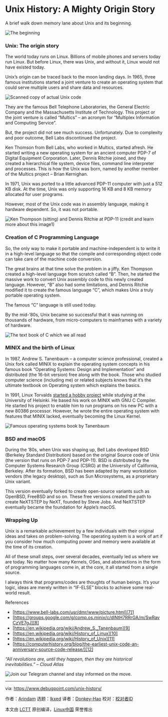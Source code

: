 [#]: subject: "Unix History: A Mighty Origin Story"
[#]: via: "https://www.debugpoint.com/unix-history/"
[#]: author: "Arindam https://www.debugpoint.com/author/admin1/"
[#]: collector: "lkxed"
[#]: translator: "Donkey-Hao"
[#]: reviewer: " "
[#]: publisher: " "
[#]: url: " "

Unix History: A Mighty Origin Story
======
A brief walk down memory lane about Unix and its beginning.

![The beginning][1]

### Unix: The origin story

The world today runs on Linux. Billions of mobile phones and servers today run Linux. But before Linux, there was Unix, and without it, Linux would not have existed today.

Unix’s origin can be traced back to the moon landing days. In 1965, three famous institutions started a joint venture to create an operating system that could serve multiple users and share data and resources.

![Scanned copy of actual Unix code][2]

They are the famous Bell Telephone Laboratories, the General Electric Company and the Massachusetts Institute of Technology. This project or the joint venture is called “Multics” – an acronym for “Multiplex Information and Computing Service”.

But, the project did not see much success. Unfortunately. Due to complexity and poor outcome, Bell Labs discontinued the project.

Ken Thomson from Bell Labs, who worked in Multics, started afresh. He started writing a new operating system for an ancient computer PDP-7 of Digital Equipment Corporation. Later, Dennis Ritchie joined, and they created a hierarchical file system, device files, command line interpreter and processes. This is how the Unix was born, named by another member of the Multics project – Brian Kernighan.

In 1971, Unix was ported to a little advanced PDP-11 computer with just a 512 KB disk. At the time, Unix was only supporting 16 KB and 8 KB memory allocated for user programs.

However, most of the Unix code was in assembly language, making it hardware dependent. So, it was not portable.

![Ken Thompson (sitting) and Dennis Ritchie at PDP-11 (credit and learn more about this image1)][3]

### Creation of C Programming Language

So, the only way to make it portable and machine-independent is to write it in a high-level language so that the compile and corresponding object code can take care of the machine code conversion.

The great brains at that time solve the problem in a jiffy. Ken Thompson created a high-level language from scratch called “B”. Then, he started the massive work to convert Unix assembly code to this newly created language. However, “B” also had some limitations, and Dennis Ritchie modified it to create the famous language “C”, which makes Unix a truly portable operating system.

The famous “C” language is still used today.

By the mid-’80s, Unix became so successful that it was running on thousands of hardware, from micro-computers to mainframes with a variety of hardware.

![The text book of C which we all read][4]

### MINIX and the birth of Linux

In 1987, Andrew S. Tanenbaum – a computer science professional, created a Unix fork called MINIX to explain the operating system concepts in his famous book “Operating Systems: Design and Implementation” and distributed (the 16-bit version) free along with the book. Those who studied computer science (including me) or related subjects knows that it’s the ultimate textbook on Operating system which explains the basics.

In 1991, Linux Torvalds [started a hobby project][5] while studying at the University of Helsinki. He based his work on MINIX with GNU C Compiler. He started his project to enable him to run programs on his new PC with a new 80386 processor. However, he wrote the entire operating system with features that MINIX lacked, eventually becoming the Linux Kernel.

![Famous operating systems book by Tanenbaum][6]

### BSD and macOS

During the ’80s, when Unix was shaping up, Bell Labs developed BSD (Berkeley Standard Distribution) based on the original Source code of Unix (the version that runs on PDP-7 and PDP-11). BSD is distributed by the Computer Systems Research Group (CSRG) at the University of California, Berkeley. After its formation, BSD has been adapted by many workstation vendors (the legacy desktop), such as Sun Microsystems, as a proprietary Unix variant.

This version eventually forked to create open-source variants such as OpenBSD, FreeBSD and so on. These free versions created the path to create NeXTSTEP by NeXT, founded by Steve Jobs. And NeXTSTEP eventually became the foundation for Apple’s macOS.

### Wrapping Up

Unix is a remarkable achievement by a few individuals with their original ideas and takes on problem-solving. The operating system is a work of art if you consider how much computing power and memory were available at the time of its creation.

All of these small steps, over several decades, eventually led us where we are today. No matter how many Kernels, OSes, and abstractions in the form of programming languages come in, at the core, it all started from a single source.

I always think that programs/codes are thoughts of human beings. It’s your logic, ideas are merely written in “IF-ELSE” blocks to achieve some real-world result.

References

* [https://www.bell-labs.com/usr/dmr/www/picture.html][7]1
* [https://groups.google.com/g/comp.os.minix/c/dlNtH7RRrGA/m/SwRavCzVE7gJ][8]
* [https://en.wikipedia.org/wiki/Andrew_S._Tanenbaum][9]
* [https://en.wikipedia.org/wiki/History_of_Linux][10]
* [https://en.wikipedia.org/wiki/History_of_Unix][11]
* [https://computerhistory.org/blog/the-earliest-unix-code-an-anniversary-source-code-release/][12]

*“All revolutions are, until they happen, then they are historical inevitabilities.” – Cloud Atlas*

![Join our Telegram channel and stay informed on the move.][13]

--------------------------------------------------------------------------------

via: https://www.debugpoint.com/unix-history/

作者：[Arindam][a]
选题：[lkxed][b]
译者：[Donkey-Hao](https://github.com/Donkey-Hao)
校对：[校对者ID](https://github.com/校对者ID)

本文由 [LCTT](https://github.com/LCTT/TranslateProject) 原创编译，[Linux中国](https://linux.cn/) 荣誉推出

[a]: https://www.debugpoint.com/author/admin1/
[b]: https://github.com/lkxed
[1]: https://www.debugpoint.com/wp-content/uploads/2022/09/The-beginning-1024x576.jpg
[2]: https://www.debugpoint.com/wp-content/uploads/2022/09/Scanned-copy-of-actual-Unix-code-1024x646.jpg
[3]: https://www.debugpoint.com/wp-content/uploads/2022/09/Ken-Thompson-sitting-and-Dennis-Ritchie-at-PDP-11.jpg
[4]: https://www.debugpoint.com/wp-content/uploads/2022/09/The-text-book-of-C-which-we-all-read.jpg
[5]: https://groups.google.com/g/comp.os.minix/c/dlNtH7RRrGA/m/SwRavCzVE7gJ
[6]: https://www.debugpoint.com/wp-content/uploads/2022/09/Famous-operating-systems-book-by-Tanenbaum.jpg
[7]: https://www.bell-labs.com/usr/dmr/www/picture.html
[8]: https://groups.google.com/g/comp.os.minix/c/dlNtH7RRrGA/m/SwRavCzVE7gJ
[9]: https://en.wikipedia.org/wiki/Andrew_S._Tanenbaum
[10]: https://en.wikipedia.org/wiki/History_of_Linux
[11]: https://en.wikipedia.org/wiki/History_of_Unix
[12]: https://computerhistory.org/blog/the-earliest-unix-code-an-anniversary-source-code-release/
[13]: https://t.me/debugpoint
